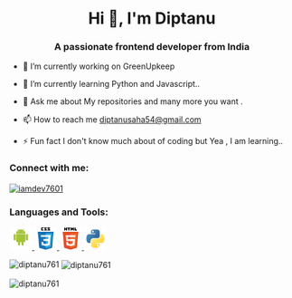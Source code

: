 <h1 align="center">Hi 👋, I'm Diptanu</h1>
<h3 align="center">A passionate frontend developer from India</h3>

- 🔭 I’m currently working on GreenUpkeep

- 🌱 I’m currently learning Python and Javascript..

- 💬 Ask me about My repositories and many more you want .

- 📫 How to reach me diptanusaha54@gmail.com

- ⚡ Fun fact I don't know much about of coding but Yea , I am learning..

<h3 align="left">Connect with me:</h3>
<p align="left">
<a href="https://instagram.com/iamdev7601" target="blank"><img align="center" src="https://raw.githubusercontent.com/rahuldkjain/github-profile-readme-generator/master/src/images/icons/Social/instagram.svg" alt="iamdev7601" height="30" width="40" /></a>
</p>

<h3 align="left">Languages and Tools:</h3>
<p align="left"> <a href="https://developer.android.com" target="_blank" rel="noreferrer"> <img src="https://raw.githubusercontent.com/devicons/devicon/master/icons/android/android-original-wordmark.svg" alt="android" width="40" height="40"/> </a> <a href="https://www.w3schools.com/css/" target="_blank" rel="noreferrer"> <img src="https://raw.githubusercontent.com/devicons/devicon/master/icons/css3/css3-original-wordmark.svg" alt="css3" width="40" height="40"/> </a> <a href="https://www.w3.org/html/" target="_blank" rel="noreferrer"> <img src="https://raw.githubusercontent.com/devicons/devicon/master/icons/html5/html5-original-wordmark.svg" alt="html5" width="40" height="40"/> </a> <a href="https://www.python.org" target="_blank" rel="noreferrer"> <img src="https://raw.githubusercontent.com/devicons/devicon/master/icons/python/python-original.svg" alt="python" width="40" height="40"/> </a> </p>

<p><img align="left" src="https://github-readme-stats.vercel.app/api/top-langs?username=diptanu761&show_icons=true&locale=en&layout=compact" alt="diptanu761" /></p>

<p>&nbsp;<img align="center" src="https://github-readme-stats.vercel.app/api?username=diptanu761&show_icons=true&locale=en" alt="diptanu761" /></p>

<p><img align="center" src="https://github-readme-streak-stats.herokuapp.com/?user=diptanu761&" alt="diptanu761" /></p>
